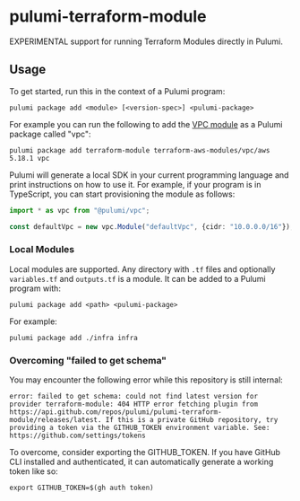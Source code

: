 # pulumi-terraform-module

EXPERIMENTAL support for running Terraform Modules directly in Pulumi.

## Usage

To get started, run this in the context of a Pulumi program:

    pulumi package add <module> [<version-spec>] <pulumi-package>

For example you can run the following to add the [VPC
module](https://registry.terraform.io/modules/terraform-aws-modules/vpc/aws/latest) as a Pulumi
package called "vpc":

    pulumi package add terraform-module terraform-aws-modules/vpc/aws 5.18.1 vpc

Pulumi will generate a local SDK in your current programming language and print instructions on how
to use it. For example, if your program is in TypeScript, you can start provisioning the module as
follows:

``` typescript
import * as vpc from "@pulumi/vpc";

const defaultVpc = new vpc.Module("defaultVpc", {cidr: "10.0.0.0/16"});
```

### Local Modules

Local modules are supported. Any directory with `.tf` files and optionally `variables.tf` and
`outputs.tf` is a module. It can be added to a Pulumi program with:

    pulumi package add <path> <pulumi-package>

For example:

    pulumi package add ./infra infra

### Overcoming "failed to get schema"

You may encounter the following error while this repository is still internal:

```
error: failed to get schema: could not find latest version for provider terraform-module: 404 HTTP error fetching plugin from https://api.github.com/repos/pulumi/pulumi-terraform-module/releases/latest. If this is a private GitHub repository, try providing a token via the GITHUB_TOKEN environment variable. See: https://github.com/settings/tokens
```

To overcome, consider exporting the GITHUB_TOKEN. If you have GitHub CLI installed and
authenticated, it can automatically generate a working token like so:

``` shell
export GITHUB_TOKEN=$(gh auth token)
```
